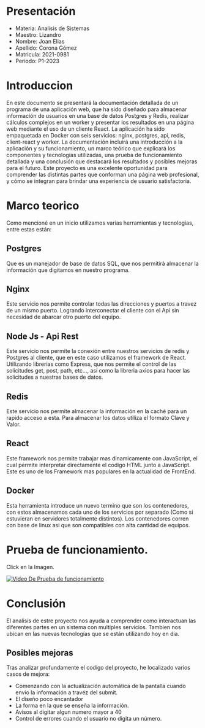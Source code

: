 
# Presentación

* Materia: Analisis de Sistemas
* Maestro: Lizandro
* Nombre: Joan Elias
* Apellido: Corona Gómez
* Matricula: 2021-0981
* Periodo: P1-2023


# Introduccion
En este documento se presentará la documentación detallada de un programa de una aplicación web, que ha sido diseñado para almacenar información de usuarios en una base de datos Postgres y Redis, realizar cálculos complejos en un worker y presentar los resultados en una página web mediante el uso de un cliente React. La aplicación ha sido empaquetada en Docker con seis servicios: nginx, postgres, api, redis, client-react y worker. La documentación incluirá una introducción a la aplicación y su funcionamiento, un marco teórico que explicará los componentes y tecnologías utilizadas, una prueba de funcionamiento detallada y una conclusión que destacará los resultados y posibles mejoras para el futuro. Este proyecto es una excelente oportunidad para comprender las distintas partes que conforman una página web profesional, y cómo se integran para brindar una experiencia de usuario satisfactoria.

# Marco teorico

Como mencioné en un inicio utilizamos varias herramientas y tecnologias, entre estas están:

## Postgres
Que es un manejador de base de datos SQL, que nos permitirá almacenar la información que digitamos en nuestro programa.

## Nginx

Este servicio nos permite controlar todas las direcciones y puertos a travez de un mismo puerto. Logrando interconectar el cliente con el Api sin necesidad de abarcar otro puerto del equipo.

## Node Js - Api Rest

Este servicio nos permite la conexión entre nuestros servicios de redis y Postgres al cliente, que en este caso utilizamos el framework de React. Utilizando librerias como Express, que nos permite el control de las solicitudes get, post, path, etc..., así como la libreria axios para hacer las solicitudes a nuestras bases de datos.

## Redis

Este servicio nos permite almacenar la información en la caché para un rapido acceso a esta. Para almacenar los datos utiliza el formato Clave y Valor.

## React

Este framework nos permite trabajar mas dinamicamente con JavaScript, el cual permite interpretar directamente el codigo HTML junto a JavaScript. Este es uno de los Framework mas populares en la actualidad de FrontEnd.

## Docker

Esta herramienta introduce un nuevo termino que son los contenedores, con estos almacenamos cada uno de los servicios por separado (Como si estuvieran en servidores totalmente distintos). Los contenedores corren con base de linux asi que son compatibles con alta cantidad de equipos.


# Prueba de funcionamiento.
Click en la Imagen.

[![Video De Prueba de funcionamiento](https://www.atestrategiasysoluciones.com/wp-content/uploads/2020/08/El-v%C3%ADdeo-es-el-rey.jpg)](https://drive.google.com/file/d/1UZdMNFNL4fXeBUoEGWZQ3V0nspR2LUnM/view?usp=sharing "Prueba de Funcionamiento.")


# Conclusión

El analisis de estre proyecto nos ayuda a comprender como interactuan las diferentes partes en un sistema con multiples servicios. Tambien nos ubican en las nuevas tecnologías que se están utilizando hoy en dia. 

## Posibles mejoras
Tras analizar profundamente el codigo del proyecto, he localizado varios casos de mejora:

* Comenzando con la actualización automática de la pantalla cuando envio la información a travéz del submit.
* El diseño poco encantador 
* La forma en la que se enseña la información.
* Avisos al digitar algun numero mayor a 40
* Control de errores cuando el usuario no digita un número.